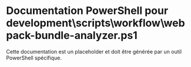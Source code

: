 # Documentation PowerShell pour development\scripts\workflow\webpack-bundle-analyzer.ps1

Cette documentation est un placeholder et doit être générée par un outil PowerShell spécifique.
